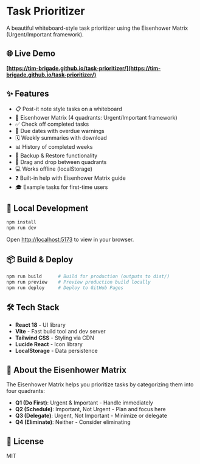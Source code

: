 # Task Prioritizer

A beautiful whiteboard-style task prioritizer using the Eisenhower Matrix (Urgent/Important framework).

## 🌐 Live Demo

**[https://tim-brigade.github.io/task-prioritizer/](https://tim-brigade.github.io/task-prioritizer/)**

## ✨ Features

- 📋 Post-it note style tasks on a whiteboard
- 🎯 Eisenhower Matrix (4 quadrants: Urgent/Important framework)
- ✅ Check off completed tasks
- 📅 Due dates with overdue warnings
- 🗓️ Weekly summaries with download
- 📊 History of completed weeks
- 💾 Backup & Restore functionality
- 🎨 Drag and drop between quadrants
- 💻 Works offline (localStorage)
- ❓ Built-in help with Eisenhower Matrix guide
- 🎓 Example tasks for first-time users

## 🚀 Local Development

```bash
npm install
npm run dev
```

Open [http://localhost:5173](http://localhost:5173) to view in your browser.

## 📦 Build & Deploy

```bash
npm run build      # Build for production (outputs to dist/)
npm run preview    # Preview production build locally
npm run deploy     # Deploy to GitHub Pages
```

## 🛠️ Tech Stack

- **React 18** - UI library
- **Vite** - Fast build tool and dev server
- **Tailwind CSS** - Styling via CDN
- **Lucide React** - Icon library
- **LocalStorage** - Data persistence

## 📝 About the Eisenhower Matrix

The Eisenhower Matrix helps you prioritize tasks by categorizing them into four quadrants:

- **Q1 (Do First)**: Urgent & Important - Handle immediately
- **Q2 (Schedule)**: Important, Not Urgent - Plan and focus here
- **Q3 (Delegate)**: Urgent, Not Important - Minimize or delegate
- **Q4 (Eliminate)**: Neither - Consider eliminating

## 📄 License

MIT
